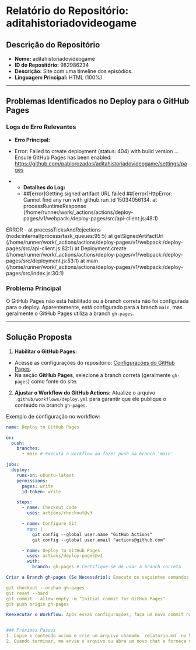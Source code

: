 # Relatório do Repositório: aditahistoriadovideogame

## Descrição do Repositório
- **Nome:** aditahistoriadovideogame
- **ID do Repositório:** 982986234
- **Descrição:** Site com uma timeline dos episódios.
- **Linguagem Principal:** HTML (100%)

---

## Problemas Identificados no Deploy para o GitHub Pages

### Logs de Erro Relevantes
- **Erro Principal:**

- Error: Failed to create deployment (status: 404) with build version ... Ensure GitHub Pages has been enabled: https://github.com/pablorozados/aditahistoriadovideogame/settings/pages
- - **Detalhes do Log:**
  - ##[error]Getting signed artifact URL failed ##[error]HttpError: Cannot find any run with github.run_id 15034056134. at processRuntimeResponse (/home/runner/work/_actions/actions/deploy-pages/v1/webpack:/deploy-pages/src/api-client.js:48:1)

ERROR - at processTicksAndRejections (node:internal/process/task_queues:95:5) at getSignedArtifactUrl (/home/runner/work/_actions/actions/deploy-pages/v1/webpack:/deploy-pages/src/api-client.js:82:1) at Deployment.create (/home/runner/work/_actions/actions/deploy-pages/v1/webpack:/deploy-pages/src/deployment.js:53:1) at main (/home/runner/work/_actions/actions/deploy-pages/v1/webpack:/deploy-pages/src/index.js:30:1)

### Problema Principal
O GitHub Pages não está habilitado ou a branch correta não foi configurada para o deploy. Aparentemente, está configurado para a branch `main`, mas geralmente o GitHub Pages utiliza a branch `gh-pages`.

---

## Solução Proposta

1. **Habilitar o GitHub Pages:**
 - Acesse as configurações do repositório: [Configurações do GitHub Pages](https://github.com/pablorozados/aditahistoriadovideogame/settings).
 - Na seção **GitHub Pages**, selecione a branch correta (geralmente `gh-pages`) como fonte do site.

2. **Ajustar o Workflow do GitHub Actions:**
 Atualize o arquivo `.github/workflows/deploy.yml` para garantir que ele publique o conteúdo na branch `gh-pages`.

 Exemplo de configuração no workflow:
 ```yaml
 name: Deploy to GitHub Pages

 on:
   push:
     branches:
       - main # Executa o workflow ao fazer push na branch 'main'

 jobs:
   deploy:
     runs-on: ubuntu-latest
     permissions:
       pages: write
       id-token: write

     steps:
       - name: Checkout code
         uses: actions/checkout@v3

       - name: Configure Git
         run: |
           git config --global user.name "GitHub Actions"
           git config --global user.email "actions@github.com"

       - name: Deploy to GitHub Pages
         uses: actions/deploy-pages@v1
         with:
           branch: gh-pages # Certifique-se de usar a branch correta

Criar a Branch gh-pages (Se Necessário): Execute os seguintes comandos no terminal:

git checkout --orphan gh-pages
git reset --hard
git commit --allow-empty -m "Initial commit for GitHub Pages"
git push origin gh-pages

Reexecutar o Workflow: Após essas configurações, faça um novo commit na branch main para disparar o workflow.


### Próximos Passos
1. Copie o conteúdo acima e crie um arquivo chamado `relatorio.md` no Visual Studio.
2. Quando terminar, me envie o arquivo ou abra um novo chat e forneça mais detalhes para que eu possa continuar ajudando! 😊
